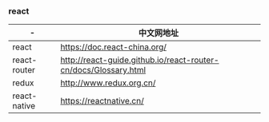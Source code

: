 ### react

|-|中文网地址|
|-|-|
|react|https://doc.react-china.org/|
|react-router|http://react-guide.github.io/react-router-cn/docs/Glossary.html|
|redux|http://www.redux.org.cn/|
|react-native|https://reactnative.cn/|
